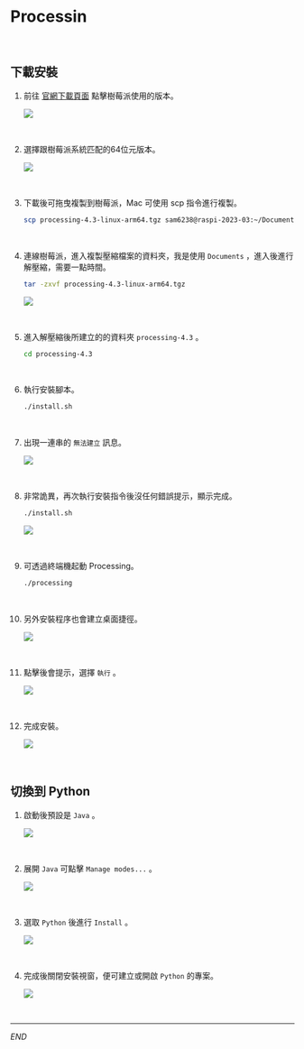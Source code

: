 # Processin

<br>

## 下載安裝

1. 前往 [官網下載頁面](https://processing.org/download) 點擊樹莓派使用的版本。

    ![](images/img_01.png)

<br>

2. 選擇跟樹莓派系統匹配的64位元版本。

    ![](images/img_02.png)

<br>

3. 下載後可拖曳複製到樹莓派，Mac 可使用 scp 指令進行複製。

    ```bash
    scp processing-4.3-linux-arm64.tgz sam6238@raspi-2023-03:~/Documents
    ```

<br>

4. 連線樹莓派，進入複製壓縮檔案的資料夾，我是使用 `Documents` ，進入後進行解壓縮，需要一點時間。

    ```bash
    tar -zxvf processing-4.3-linux-arm64.tgz
    ```

    ![](images/img_03.png)

<br>

5. 進入解壓縮後所建立的的資料夾 `processing-4.3` 。

    ```bash
    cd processing-4.3
    ```

<br>

6. 執行安裝腳本。

    ```bash
    ./install.sh
    ```

<br>

7. 出現一連串的 `無法建立` 訊息。

    ![](images/img_04.png)

<br>

8. 非常詭異，再次執行安裝指令後沒任何錯誤提示，顯示完成。

    ```bash
    ./install.sh
    ```

    ![](images/img_05.png)

<br>

9. 可透過終端機起動 Processing。

    ```bash
    ./processing
    ```

<br>

10. 另外安裝程序也會建立桌面捷徑。

    ![](images/img_06.png)

<br>

11. 點擊後會提示，選擇 `執行` 。

    ![](images/img_07.png)

<br>

12. 完成安裝。

    ![](images/img_08.png)


<br>

## 切換到 Python

1. 啟動後預設是 `Java` 。

    ![](images/img_09.png)

<br>

2. 展開 `Java` 可點擊 `Manage modes...` 。

    ![](images/img_14.png)

<br>

3. 選取 `Python` 後進行 `Install` 。

    ![](images/img_10.png)

<br>

4. 完成後關閉安裝視窗，便可建立或開啟 `Python` 的專案。

    ![](images/img_11.png)

<br>

---

_END_